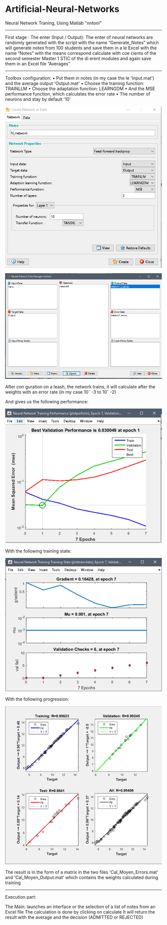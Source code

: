 # Artificial-Neural-Networks
Neural Network Traning, Using Matlab "nntool"


----------
First stage :
The enter (Input / Output): The enter of neural networks are
randomly generated with the script with the name “Generate_Notes”
which will generate notes from 100 students and save them in a le
Excel with the name “Notes” with the means correspond calculate with
coe cients of the second semester Master 1 STIC of the di erent modules and again save them in an Excel file “Averages”

----------
Toolbox configuration:
• Put them in notes (in my case the le 'Input.mat') and the average output 'Output.mat'
• Choose the training function: TRAINLLM
• Choose the adaptation function: LEARNGDM
• And the MSE performance function, which calculates the error rate
• The number of neurons and stay by default '10'

![Toolbox configuration](https://github.com/YakoubCheriet/Artificial-Neural-Networks/blob/master/Implimentation/NNTool/Network%20Options.PNG?raw=true)

![Toolbox configuration](https://github.com/YakoubCheriet/Artificial-Neural-Networks/blob/master/Implimentation/NNTool/nntool.PNG?raw=true)

After con guration on a leash, the network trains, it will calculate after
the weights with an error rate (in my case 10ˆ -3 to 10ˆ -2)

And gives us the following performance:

![performance](https://github.com/YakoubCheriet/Artificial-Neural-Networks/blob/master/Implimentation/NNTool/Performance.PNG?raw=true)

With the following training state:

![training state](https://github.com/YakoubCheriet/Artificial-Neural-Networks/blob/master/Implimentation/NNTool/Etats%20d'entrainement.PNG?raw=true)

With the following progression:

![progression](https://github.com/YakoubCheriet/Artificial-Neural-Networks/blob/master/Implimentation/NNTool/Progression.PNG?raw=true)

The result is in the form of a matrix in the two files 'Cal_Moyen_Errors.mat' and 'Cal_Moyen_Output.mat' which contains the weights calculated during training

----------
Execution part:

The Main: launches an interface or the selection of a list of notes from an Excel file
The calculation is done by clicking on calculate
It will return the result with the average and the decision (ADMITTED or REJECTED)
